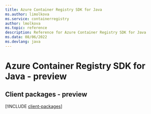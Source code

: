 ```yaml
---
title: Azure Container Registry SDK for Java
ms.author: limolkova
ms.service: containerregistry
author: lmolkova
ms.topic: reference
description: Reference for Azure Container Registry SDK for Java
ms.data: 08/06/2022
ms.devlang: java
---
```

# Azure Container Registry SDK for Java - preview

## Client packages - preview
[!INCLUDE [client-packages](container-registry-client-index.md)]